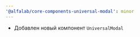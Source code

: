 ```yaml
---
'@alfalab/core-components-universal-modal': minor
---
```


- Добавлен новый компонент `UniversalModal`
